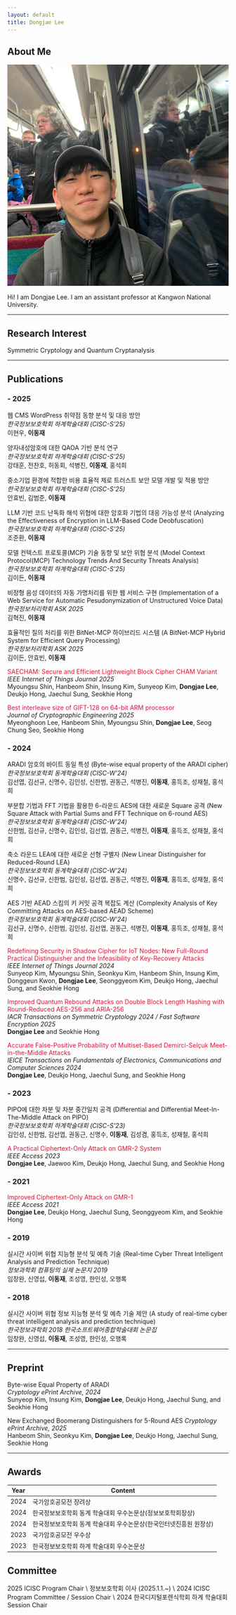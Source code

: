 ```yaml
---
layout: default
title: Dongjae Lee
---
```


## About Me

<img class="profile-picture" src="face.jpg">

Hi! I am Dongjae Lee. I am an assistant professor at Kangwon National University.

---

## Research Interest

Symmetric Cryptology and Quantum Cryptanalysis

---

## Publications

### - 2025

웹 CMS WordPress 취약점 동향 분석 및 대응 방안  
*한국정보보호학회 하계학술대회 (CISC-S'25)*  
이현우, **이동재**  

양자내성암호에 대한 QAOA 기반 분석 연구  
*한국정보보호학회 하계학술대회 (CISC-S'25)*  
강태훈, 전찬호, 허동회, 석병진, **이동재**, 홍석희  

중소기업 환경에 적합한 비용 효율적 제로 트러스트 보안 모델 개발 및 적용 방안  
*한국정보보호학회 하계학술대회 (CISC-S'25)*  
안효빈, 김범준, **이동재**

LLM 기반 코드 난독화 해석 위협에 대한 암호화 기법의 대응 가능성 분석 (Analyzing the Effectiveness of Encryption in LLM-Based Code Deobfuscation)  
*한국정보보호학회 하계학술대회 (CISC-S'25)*  
조준환, **이동재**

모델 컨텍스트 프로토콜(MCP) 기술 동향 및 보안 위협 분석 (Model Context Protocol(MCP) Technology Trends And Security Threats Analysis)  
*한국정보보호학회 하계학술대회 (CISC-S'25)*  
김이든, **이동재**

비정형 음성 데이터의 자동 가명처리를 위한 웹 서비스 구현 (Implementation of a Web Service for Automatic Pesudonymization of Unstructured Voice Data)  
*한국정보처리학회 ASK 2025*  
김혁진, **이동재**  

효율적인 질의 처리를 위한 BitNet-MCP 하이브리드 시스템 (A BitNet-MCP Hybrid System for Efficient Query Processing)  
*한국정보처리학회 ASK 2025*  
김이든, 안효빈, **이동재**  

<span style="color:crimson"> SAECHAM: Secure and Efficient Lightweight Block Cipher CHAM Variant </span>  
*IEEE Internet of Things Journal 2025*  
Myoungsu Shin, Hanbeom Shin, Insung Kim, Sunyeop Kim, **Dongjae Lee**, Deukjo Hong, Jaechul Sung, Seokhie Hong  

<span style="color:crimson"> Best interleave size of GIFT-128 on 64-bit ARM processor </span>  
*Journal of Cryptographic Engineering 2025*  
Myeonghoon Lee, Hanbeom Shin, Myoungsu Shin, **Dongjae Lee**, Seog Chung Seo, Seokhie Hong  

### - 2024

ARADI 암호의 바이트 동일 특성 (Byte-wise equal property of the ARADI cipher)  
*한국정보보호학회 동계학술대회 (CISC-W'24)*  
김선엽, 김선규, 신명수, 김인성, 신한범, 권동근, 석병진, **이동재**, 홍득조, 성재철, 홍석희  

부분합 기법과 FFT 기법을 활용한 6-라운드 AES에 대한 새로운 Square 공격 (New Square Attack with Partial Sums and FFT Technique on 6-round AES)  
*한국정보보호학회 동계학술대회 (CISC-W'24)*  
신한범, 김선규, 신명수, 김인성, 김선엽, 권동근, 석병진, **이동재**, 홍득조, 성재철, 홍석희  <br>

축소 라운드 LEA에 대한 새로운 선형 구별자 (New Linear Distinguisher for Reduced-Round LEA)  
*한국정보보호학회 동계학술대회 (CISC-W'24)*  
신명수, 김선규, 신한범, 김인성, 김선엽, 권동근, 석병진, **이동재**, 홍득조, 성재철, 홍석희  

AES 기반 AEAD 스킴의 키 커밋 공격 복잡도 계산 (Complexity Analysis of Key Committing Attacks on AES-based AEAD Scheme)  
*한국정보보호학회 동계학술대회 (CISC-W'24)*  
김선규, 신명수, 신한범, 김인성, 김선엽, 권동근, 석병진, **이동재**, 홍득조, 성재철, 홍석희  

<span style="color:crimson"> Redefining Security in Shadow Cipher for IoT Nodes: New Full-Round Practical Distinguisher and the Infeasibility of Key-Recovery Attacks </span>  
*IEEE Internet of Things Journal 2024*  
Sunyeop Kim, Myoungsu Shin, Seonkyu Kim, Hanbeom Shin, Insung Kim, Donggeun Kwon, **Dongjae Lee**, Seonggyeom Kim, Deukjo Hong, Jaechul Sung, and Seokhie Hong  

<span style="color:crimson"> Improved Quantum Rebound Attacks on Double Block Length Hashing with Round-Reduced AES-256 and ARIA-256 </span>  
*IACR Transactions on Symmetric Cryptology 2024 / Fast Software Encryption 2025*  
**Dongjae Lee** and Seokhie Hong  

<span style="color:crimson"> Accurate False-Positive Probability of Multiset-Based Demirci-Selçuk Meet-in-the-Middle Attacks </span>  
*IEICE Transactions on Fundamentals of Electronics, Communications and Computer Sciences 2024*  
**Dongjae Lee**, Deukjo Hong, Jaechul Sung, and Seokhie Hong  

### - 2023

PIPO에 대한 차분 및 차분 중간일치 공격 (Differential and Differential Meet-In-The-Middle Attack on PIPO)  
*한국정보보호학회 하계학술대회 (CISC-S'23)*  
김인성, 신한범, 김선엽, 권동근, 신명수, **이동재**, 김성겸, 홍득조, 성재철, 홍석희  

<span style="color:crimson"> A Practical Ciphertext-Only Attack on GMR-2 System </span>  
*IEEE Access 2023*  
**Dongjae Lee**, Jaewoo Kim, Deukjo Hong, Jaechul Sung, and Seokhie Hong  

### - 2021

<span style="color:crimson"> Improved Ciphertext-Only Attack on GMR-1 </span>  
*IEEE Access 2021*  
**Dongjae Lee**, Deukjo Hong, Jaechul Sung, Seonggyeom Kim, and Seokhie Hong  

### - 2019

실시간 사이버 위협 지능형 분석 및 예측 기술 (Real-time Cyber Threat Intelligent Analysis and Prediction Technique)  
*정보과학회 컴퓨팅의 실제 논문지 2019*  
임창완, 신영섭, **이동재**, 조성영, 한인성, 오행록  

### - 2018

실시간 사이버 위협 정보 지능형 분석 및 예측 기술 제안 (A study of real-time cyber threat intelligent analysis and prediction technique)  
*한국정보과학회 2018 한국소프트웨어종합학술대회 논문집*  
임창완, 신영섭, **이동재**, 조성영, 한인성, 오행록  

---

## Preprint

Byte-wise Equal Property of ARADI  
*Cryptology ePrint Archive, 2024*  
Sunyeop Kim, Insung Kim, **Dongjae Lee**, Deukjo Hong, Jaechul Sung, and Seokhie Hong  

New Exchanged Boomerang Distinguishers for 5-Round AES
*Cryptology ePrint Archive, 2025*  
Hanbeom Shin, Seonkyu Kim, **Dongjae Lee**, Deukjo Hong, Jaechul Sung, Seokhie Hong

---

## Awards

Year | Content 
-----|-------
2024 | 국가암호공모전 장려상
2024 | 한국정보보호학회 동계 학술대회 우수논문상(정보보호학회장상)
2024 | 한국정보보호학회 동계 학술대회 우수논문상(한국인터넷진흥원 원장상)
2023 | 국가암호공모전 우수상
2023 | 한국정보보호학회 하계 학술대회 우수논문상

## Committee
2025 ICISC Program Chair \\
정보보호학회 이사 (2025.1.1.~) \\
2024 ICISC Program Committee / Session Chair \\
2024 한국디지털포렌식학회 하계 학술대회 Session Chair
